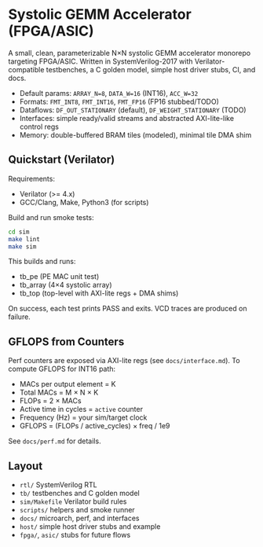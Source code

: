 # Systolic GEMM Accelerator (FPGA/ASIC)

A small, clean, parameterizable N×N systolic GEMM accelerator monorepo targeting FPGA/ASIC. Written in SystemVerilog-2017 with Verilator-compatible testbenches, a C golden model, simple host driver stubs, CI, and docs.

- Default params: `ARRAY_N=8`, `DATA_W=16` (INT16), `ACC_W=32`
- Formats: `FMT_INT8`, `FMT_INT16`, `FMT_FP16` (FP16 stubbed/TODO)
- Dataflows: `DF_OUT_STATIONARY` (default), `DF_WEIGHT_STATIONARY` (TODO)
- Interfaces: simple ready/valid streams and abstracted AXI-lite-like control regs
- Memory: double-buffered BRAM tiles (modeled), minimal tile DMA shim

## Quickstart (Verilator)

Requirements:
- Verilator (>= 4.x)
- GCC/Clang, Make, Python3 (for scripts)

Build and run smoke tests:

```sh
cd sim
make lint
make sim
```

This builds and runs:
- tb_pe (PE MAC unit test)
- tb_array (4×4 systolic array)
- tb_top (top-level with AXI-lite regs + DMA shims)

On success, each test prints PASS and exits. VCD traces are produced on failure.

## GFLOPS from Counters

Perf counters are exposed via AXI-lite regs (see `docs/interface.md`). To compute GFLOPS for INT16 path:

- MACs per output element = K
- Total MACs = M × N × K
- FLOPs = 2 × MACs
- Active time in cycles = `active` counter
- Frequency (Hz) = your sim/target clock
- GFLOPS = (FLOPs / active_cycles) × freq / 1e9

See `docs/perf.md` for details.

## Layout

- `rtl/` SystemVerilog RTL
- `tb/` testbenches and C golden model
- `sim/Makefile` Verilator build rules
- `scripts/` helpers and smoke runner
- `docs/` microarch, perf, and interfaces
- `host/` simple host driver stubs and example
- `fpga/`, `asic/` stubs for future flows 